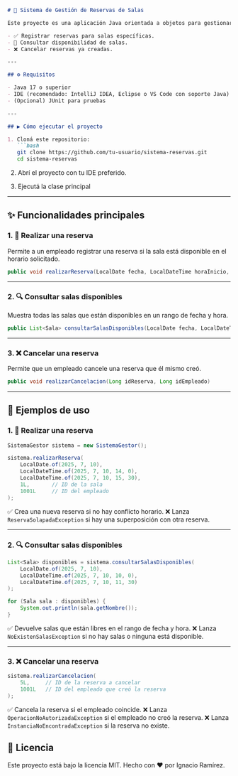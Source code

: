 ````markdown
# 📅 Sistema de Gestión de Reservas de Salas

Este proyecto es una aplicación Java orientada a objetos para gestionar reservas de salas. Permite:

- ✅ Registrar reservas para salas específicas.
- 🔎 Consultar disponibilidad de salas.
- ❌ Cancelar reservas ya creadas.

---

## ⚙️ Requisitos

- Java 17 o superior
- IDE (recomendado: IntelliJ IDEA, Eclipse o VS Code con soporte Java)
- (Opcional) JUnit para pruebas

---

## ▶️ Cómo ejecutar el proyecto

1. Cloná este repositorio:
   ```bash
   git clone https://github.com/tu-usuario/sistema-reservas.git
   cd sistema-reservas
````

2. Abrí el proyecto con tu IDE preferido.

3. Ejecutá la clase principal 

---

## ✨ Funcionalidades principales

### 1. 📌 Realizar una reserva

Permite a un empleado registrar una reserva si la sala está disponible en el horario solicitado.

```java
public void realizarReserva(LocalDate fecha, LocalDateTime horaInicio, LocalDateTime horaFin, Long idSala, Long idEmpleado)
```

---

### 2. 🔍 Consultar salas disponibles

Muestra todas las salas que están disponibles en un rango de fecha y hora.

```java
public List<Sala> consultarSalasDisponibles(LocalDate fecha, LocalDateTime horaInicio, LocalDateTime horaFin)
```

---

### 3. ❌ Cancelar una reserva

Permite que un empleado cancele una reserva que él mismo creó.

```java
public void realizarCancelacion(Long idReserva, Long idEmpleado)
```

---

## 🧾 Ejemplos de uso

### 1. 📌 Realizar una reserva

```java
SistemaGestor sistema = new SistemaGestor();

sistema.realizarReserva(
    LocalDate.of(2025, 7, 10),
    LocalDateTime.of(2025, 7, 10, 14, 0),
    LocalDateTime.of(2025, 7, 10, 15, 30),
    1L,       // ID de la sala
    1001L     // ID del empleado
);
```

✅ Crea una nueva reserva si no hay conflicto horario.
❌ Lanza `ReservaSolapadaException` si hay una superposición con otra reserva.

---

### 2. 🔍 Consultar salas disponibles

```java
List<Sala> disponibles = sistema.consultarSalasDisponibles(
    LocalDate.of(2025, 7, 10),
    LocalDateTime.of(2025, 7, 10, 10, 0),
    LocalDateTime.of(2025, 7, 10, 11, 30)
);

for (Sala sala : disponibles) {
    System.out.println(sala.getNombre());
}
```

✅ Devuelve salas que están libres en el rango de fecha y hora.
❌ Lanza `NoExistenSalasException` si no hay salas o ninguna está disponible.

---

### 3. ❌ Cancelar una reserva

```java
sistema.realizarCancelacion(
    5L,     // ID de la reserva a cancelar
    1001L   // ID del empleado que creó la reserva
);
```

✅ Cancela la reserva si el empleado coincide.
❌ Lanza `OperacionNoAutorizadaException` si el empleado no creó la reserva.
❌ Lanza `InstanciaNoEncontradaException` si la reserva no existe.


## 📄 Licencia

Este proyecto está bajo la licencia MIT.
Hecho con ❤️ por Ignacio Ramírez.
